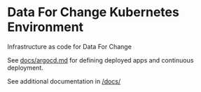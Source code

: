 # Data For Change Kubernetes Environment

Infrastructure as code for Data For Change

See [docs/argocd.md](docs/argocd.md) for defining deployed apps and continuous deployment.

See additional documentation in [/docs/](/docs/)


